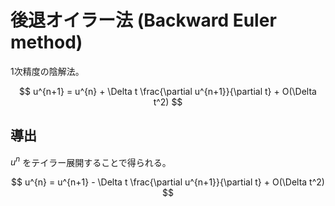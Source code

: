 # 後退オイラー法 (Backward Euler method) 

1次精度の陰解法。

$$
u^{n+1} = u^{n} + \Delta t \frac{\partial u^{n+1}}{\partial t} + O(\Delta t^2)
$$

## 導出

$u^n$ をテイラー展開することで得られる。

$$
u^{n} = u^{n+1} - \Delta t \frac{\partial u^{n+1}}{\partial t} + O(\Delta t^2)
$$
